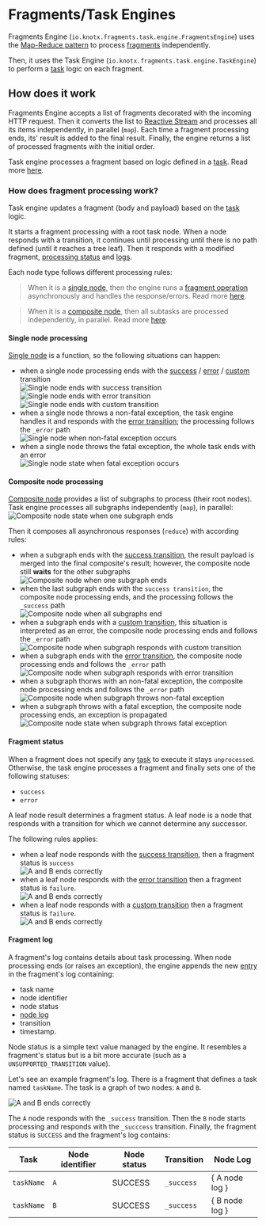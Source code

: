 # Fragments/Task Engines
Fragments Engine (`io.knotx.fragments.task.engine.FragmentsEngine`) uses the [Map-Reduce pattern](https://pl.wikipedia.org/wiki/MapReduce)
to process [fragments](https://github.com/Knotx/knotx-fragments/tree/master/api#fragment) independently.

Then, it uses the Task Engine (`io.knotx.fragments.task.engine.TaskEngine`) to perform a
[task](https://github.com/Knotx/knotx-fragments/tree/master/task/api#task) logic on each fragment.

## How does it work
Fragments Engine accepts a list of fragments decorated with the incoming HTTP request. Then
it converts the list to [Reactive Stream](https://github.com/reactive-streams/reactive-streams-jvm)
and processes all its items independently, in parallel (`map`). Each time a fragment processing ends,
its' result is added to the final result. Finally, the engine returns a list of processed fragments with the
initial order.

Task engine processes a fragment based on logic defined in a [task](https://github.com/Knotx/knotx-fragments/tree/master/task/api#task).
Read more [here](#how-does-fragment-processing-work).

### How does fragment processing work?
Task engine updates a fragment (body and payload) based on the [task](https://github.com/Knotx/knotx-fragments/tree/master/task/api#task)
logic.

It starts a fragment processing with a root task node. When a node responds with a transition, it
continues until processing until there is no path defined (until it reaches a tree leaf). Then it
responds with a modified fragment, [processing status](#fragment-status) and [logs](#fragment-log).

Each node type follows different processing rules:
> When it is a [single node](https://github.com/Knotx/knotx-fragments/tree/master/task/api#single-node),
> then the engine runs a [fragment operation](https://github.com/Knotx/knotx-fragments/tree/master/api#fragment-operation)
> asynchronously and handles the response/errors. Read more [here](#single-node-processing).

> When it is a [composite node](https://github.com/Knotx/knotx-fragments/tree/master/task/api#composite-node),
> then all subtasks are processed independently, in parallel. Read more [here](#composite-node-processing). 

#### Single node processing
[Single node](ttps://github.com/Knotx/knotx-fragments/tree/master/task/api#composite-node) is a function,
so the following situations can happen:
- when a single node processing ends with the [success](https://github.com/Knotx/knotx-fragments/tree/master/task/api#success-transition) /
  [error](https://github.com/Knotx/knotx-fragments/tree/master/task/api#error-transition) /
  [custom](https://github.com/Knotx/knotx-fragments/tree/master/task/api#custom-transition) transition <br/>
  ![Single node ends with success transition](assets/images/single/a-ends-success.png)
  ![Single node ends with error transition](assets/images/single/a-ends-error.png)
  ![Single node ends with custom transition](assets/images/single/a-ends-custom.png)
- when a single node throws a non-fatal exception, the task engine handles it and responds with
  the [error transition](https://github.com/Knotx/knotx-fragments/tree/master/task/api#error-transition);
  the processing follows the `_error` path<br/>
  ![Single node when non-fatal exception occurs](assets/images/single/a-throws-non-fatal.png)
- when a single node throws the fatal exception, the whole task ends with an error<br/>
  ![Single node state when fatal exception occurs](assets/images/single/a-throws-fatal.png)

#### Composite node processing
[Composite node](https://github.com/Knotx/knotx-fragments/tree/master/task/api#composite-node) provides
a list of subgraphs to process (their root nodes). Task engine processes all subgraphs independently
(`map`), in parallel:<br/>
![Composite node state when one subgraph ends](assets/images/composite/a-c-parallel.png)

Then it composes all asynchronous responses (`reduce`) with according rules:
- when a subgraph ends with the [success transition](https://github.com/Knotx/knotx-fragments/tree/master/task/api#success-transition),
  the result payload is merged into the final composite's result; however, the composite node still
  **waits** for the other subgraphs<br/>
  ![Composite node when one subgraph ends](assets/images/composite/c-ends.png)
- when the last subgraph ends with the `success transition`, the composite node processing ends,
  and the processing follows the `_success` path<br/>
  ![Composite node when all subgraphs end](assets/images/composite/a-b-c-end.png)
- when a subgraph ends with a [custom transition](https://github.com/Knotx/knotx-fragments/tree/master/task/api#success-transition),
  this situation is interpreted as an error, the composite node processing ends and follows the `_error` path<br/>
  ![Composite node when subgraph responds with custom transition](assets/images/composite/c-ends-custom.png)
- when a subgraph ends with the [error transition](https://github.com/Knotx/knotx-fragments/tree/master/task/api#error-transition),
   the composite node processing ends and follows the `_error` path<br/>
  ![Composite node when subgraph responds with error transition](assets/images/composite/c-ends-error.png)
- when a subgraph thorws with an non-fatal exception, the composite node processing ends and follows the `_error` path<br/>
  ![Composite node when subgraph throws non-fatal exception](assets/images/composite/c-throws-non-fatal.png)
- when a subgraph throws with a fatal exception, the composite node processing ends, an exception is propagated<br/>
  ![Composite node state when subgraph throws fatal exception](assets/images/composite/c-throws-fatal.png)

#### Fragment status
When a fragment does not specify any [task](https://github.com/Knotx/knotx-fragments/tree/master/task/api#task)
to execute it stays `unprocessed`. Otherwise, the task engine processes a fragment and finally sets one
of the following statuses:
- `success`
- `error`

A leaf node result determines a fragment status. A leaf node is a node that responds with a transition
for which we cannot determine any successor.

The following rules applies:
- when a leaf node responds with the [success transition](https://github.com/Knotx/knotx-fragments/tree/master/task/api#success-transition),
then a fragment status is `success`<br/>
![A and B ends correctly](assets/images/status/status-when-success-transition.png)
- when a leaf node responds with the [error transition](https://github.com/Knotx/knotx-fragments/tree/master/task/api#error-transition)
then a fragment status is `failure`.<br/>
![A and B ends correctly](assets/images/status/status-when-error-transition.png)
- when a leaf node responds with a [custom transition](https://github.com/Knotx/knotx-fragments/tree/master/task/api#error-transition)
then a fragment status is `failure`.<br/>
![A and B ends correctly](assets/images/status/status-when-custom-transition.png)

#### Fragment log
A fragment's log contains details about task processing. When node processing ends (or
raises an exception), the engine appends the new [entry](https://github.com/Knotx/knotx-fragments/blob/master/engine/src/main/java/io/knotx/fragments/engine/EventLogEntry.java)
in the fragment's log containing:
- task name
- node identifier
- node status
- [node log](https://github.com/Knotx/knotx-fragments/tree/master/task/api##node-log)
- transition
- timestamp.

Node status is a simple text value managed by the engine. It resembles a fragment's status but is a
bit more accurate (such as a `UNSUPPORTED_TRANSITION` value).

Let's see an example fragment's log. There is a fragment that defines a task named `taskName`. The
task is a graph of two nodes: `A` and `B`.

![A and B ends correctly](assets/images/log/a_success_b_success.png)

The `A` node responds with the `_success` transition. Then the `B` node starts processing and responds
with the `_succcess` transition. Finally, the fragment status is `SUCCESS` and the fragment's log contains:

| Task       | Node identifier | Node status | Transition | Node Log        |
|------------|-----------------|-------------|------------|-----------------|
| `taskName` | `A`             | SUCCESS     | `_success` | { A node log }  |
| `taskName` | `B`             | SUCCESS     | `_success` | { B node log }  |
